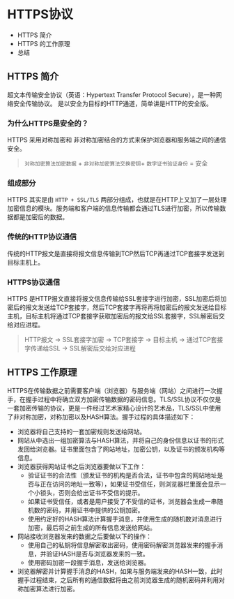 # HTTPS协议

- HTTPS 简介
- HTTPS 的工作原理
- 总结
<!-- https://www.runoob.com/w3cnote/https-ssl-intro.html -->

## HTTPS 简介

超文本传输安全协议（英语：Hypertext Transfer Protocol Secure），是一种网络安全传输协议。  是以安全为目标的HTTP通道，简单讲是HTTP的安全版。



### 为什么HTTPS是安全的？
HTTPS 采用对称加密和 非对称加密结合的方式来保护浏览器和服务端之间的通信安全。

> `对称加密算法加密数据` + `非对称加密算法交换密钥`+ `数字证书验证身份` = 安全

### 组成部分
HTTPS 其实是由 `HTTP + SSL/TLS` 两部分组成，也就是在HTTP上又加了一层处理加密信息的模块。服务端和客户端的信息传输都会通过TLS进行加密，所以传输数据都是加密后的数据。

### 传统的HTTP协议通信
传统的HTTP报文是直接将报文信息传输到TCP然后TCP再通过TCP套接字发送到目标主机上。

### HTTPS协议通信
HTTPS 是HTTP报文直接将报文信息传输给SSL套接字进行加密，SSL加密后将加密后的报文发送给TCP套接字，然后TCP套接字再将再将加密后的报文发送给目标主机，目标主机将通过TCP套接字获取加密后的报文给SSL套接字，SSL解密后交给对应进程。

> HTTP报文 -> SSL套接字加密 -> TCP套接字 -> 目标主机 -> 通过TCP套接字传递给SSL -> SSL解密后交给对应进程


## HTTPS 工作原理

HTTPS在传输数据之前需要客户端（浏览器）与服务端（网站）之间进行一次握手，在握手过程中将确立双方加密传输数据的密码信息。TLS/SSL协议不仅仅是一套加密传输的协议，更是一件经过艺术家精心设计的艺术品，TLS/SSL中使用了非对称加密，对称加密以及HASH算法。握手过程的具体描述如下：  

- 浏览器将自己支持的一套加密规则发送给网站。   
- 网站从中选出一组加密算法与HASH算法，并将自己的身份信息以证书的形式发回给浏览器。证书里面包含了网站地址，加密公钥，以及证书的颁发机构等信息。    
- 浏览器获得网站证书之后浏览器要做以下工作： 
  - 验证证书的合法性（颁发证书的机构是否合法，证书中包含的网站地址是否与正在访问的地址一致等），如果证书受信任，则浏览器栏里面会显示一个小锁头，否则会给出证书不受信的提示。   
  - 如果证书受信任，或者是用户接受了不受信的证书，浏览器会生成一串随机数的密码，并用证书中提供的公钥加密。   
  - 使用约定好的HASH算法计算握手消息，并使用生成的随机数对消息进行加密，最后将之前生成的所有信息发送给网站。    
- 网站接收浏览器发来的数据之后要做以下的操作：   
  - 使用自己的私钥将信息解密取出密码，使用密码解密浏览器发来的握手消息，并验证HASH是否与浏览器发来的一致。   
  - 使用密码加密一段握手消息，发送给浏览器。    
- 浏览器解密并计算握手消息的HASH，如果与服务端发来的HASH一致，此时握手过程结束，之后所有的通信数据将由之前浏览器生成的随机密码并利用对称加密算法进行加密。  